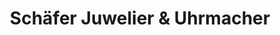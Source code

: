 ---
title: "Schäfer Juwelier & Uhrmacher"
url: /bergisch-gladbach/schaefer-juwelier-und-uhrmacher/
shop: Schmuck
---